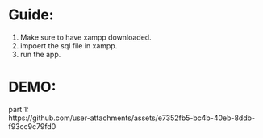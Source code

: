 # Guide:
1. Make sure to have xampp downloaded.
2. impoert the sql file in xampp.
3. run the app.

# DEMO:
<p>part 1:<br/>
https://github.com/user-attachments/assets/e7352fb5-bc4b-40eb-8ddb-f93cc9c79fd0
</p>


